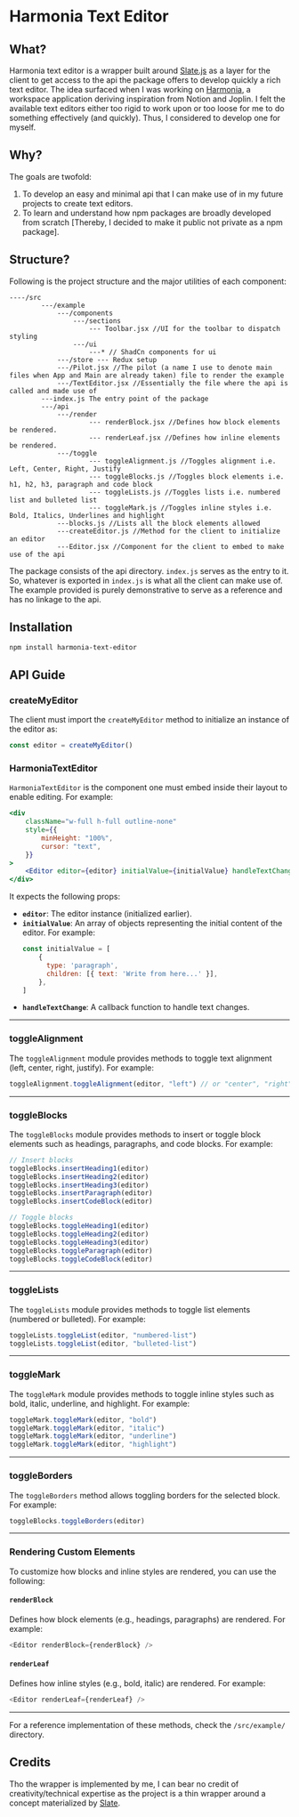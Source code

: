# Harmonia Text Editor

## What?
Harmonia text editor is a wrapper built around [Slate.js](https://github.com/ianstormtaylor/slate) as a layer for the client to get access to the api the package offers to develop quickly a rich text editor. The idea surfaced when I was working on [Harmonia](https://github.com/suu-b/Harmonia), a workspace application deriving inspiration from Notion and Joplin. I felt the available text editors either too rigid to work upon or too loose for me to do something effectively (and quickly). Thus, I considered to develop one for myself.

## Why?
The goals are twofold:
1. To develop an easy and minimal api that I can make use of in my future projects to create text editors.
2. To learn and understand how npm packages are broadly developed from scratch [Thereby, I decided to make it public not private as a npm package].

## Structure?
Following is the project structure and the major utilities of each component:
```
----/src
        ---/example
            ---/components
                ---/sections
                    --- Toolbar.jsx //UI for the toolbar to dispatch styling
                ---/ui
                    ---* // ShadCn components for ui
            ---/store --- Redux setup       
            ---/Pilot.jsx //The pilot (a name I use to denote main files when App and Main are already taken) file to render the example
            ---/TextEditor.jsx //Essentially the file where the api is called and made use of
        ---index.js The entry point of the package
        ---/api
            ---/render
                    --- renderBlock.jsx //Defines how block elements be rendered.
                    --- renderLeaf.jsx //Defines how inline elements be rendered.
            ---/toggle
                    --- toggleAlignment.js //Toggles alignment i.e. Left, Center, Right, Justify
                    --- toggleBlocks.js //Toggles block elements i.e. h1, h2, h3, paragraph and code block
                    --- toggleLists.js //Toggles lists i.e. numbered list and bulleted list
                    --- toggleMark.js //Toggles inline styles i.e. Bold, Italics, Underlines and highlight
            ---blocks.js //Lists all the block elements allowed
            ---createEditor.js //Method for the client to initialize an editor
            ---Editor.jsx //Component for the client to embed to make use of the api
```
The package consists of the api directory. ```index.js``` serves as the entry to it. So, whatever is exported in ```index.js``` is what all the client can make use of. The example provided is purely demonstrative to serve as a reference and has no linkage to the api.

## Installation
```
npm install harmonia-text-editor
```

## API Guide

### createMyEditor
The client must import the `createMyEditor` method to initialize an instance of the editor as:
```javascript
const editor = createMyEditor()
```

### HarmoniaTextEditor
`HarmoniaTextEditor` is the component one must embed inside their layout to enable editing. For example:
```jsx
<div
    className="w-full h-full outline-none"
    style={{
        minHeight: "100%",
        cursor: "text",
    }}
>
    <Editor editor={editor} initialValue={initialValue} handleTextChange={handleTextChange} />
</div>
```

It expects the following props:
- **`editor`**: The editor instance (initialized earlier).
- **`initialValue`**: An array of objects representing the initial content of the editor. For example:
  ```javascript
  const initialValue = [
      {
        type: 'paragraph',
        children: [{ text: 'Write from here...' }],
      },
  ]
  ```
- **`handleTextChange`**: A callback function to handle text changes.

---

### toggleAlignment
The `toggleAlignment` module provides methods to toggle text alignment (left, center, right, justify). For example:
```javascript
toggleAlignment.toggleAlignment(editor, "left") // or "center", "right", "justify"
```

---

### toggleBlocks
The `toggleBlocks` module provides methods to insert or toggle block elements such as headings, paragraphs, and code blocks. For example:
```javascript
// Insert blocks
toggleBlocks.insertHeading1(editor)
toggleBlocks.insertHeading2(editor)
toggleBlocks.insertHeading3(editor)
toggleBlocks.insertParagraph(editor)
toggleBlocks.insertCodeBlock(editor)

// Toggle blocks
toggleBlocks.toggleHeading1(editor)
toggleBlocks.toggleHeading2(editor)
toggleBlocks.toggleHeading3(editor)
toggleBlocks.toggleParagraph(editor)
toggleBlocks.toggleCodeBlock(editor)
```

---

### toggleLists
The `toggleLists` module provides methods to toggle list elements (numbered or bulleted). For example:
```javascript
toggleLists.toggleList(editor, "numbered-list") 
toggleLists.toggleList(editor, "bulleted-list") 
```

---

### toggleMark
The `toggleMark` module provides methods to toggle inline styles such as bold, italic, underline, and highlight. For example:
```javascript
toggleMark.toggleMark(editor, "bold") 
toggleMark.toggleMark(editor, "italic") 
toggleMark.toggleMark(editor, "underline") 
toggleMark.toggleMark(editor, "highlight") 
```

---

### toggleBorders
The `toggleBorders` method allows toggling borders for the selected block. For example:
```javascript
toggleBlocks.toggleBorders(editor)
```

---

### Rendering Custom Elements
To customize how blocks and inline styles are rendered, you can use the following:

#### `renderBlock`
Defines how block elements (e.g., headings, paragraphs) are rendered. For example:
```javascript
<Editor renderBlock={renderBlock} />
```

#### `renderLeaf`
Defines how inline styles (e.g., bold, italic) are rendered. For example:
```javascript
<Editor renderLeaf={renderLeaf} />
```

---

For a reference implementation of these methods, check the `/src/example/` directory.

## Credits
Tho the wrapper is implemented by me, I can bear no credit of creativity/technical expertise as the project is a thin wrapper around a concept materialized by [Slate](https://github.com/ianstormtaylor/slate).